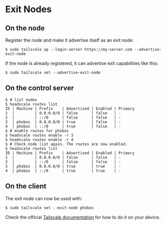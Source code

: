 # Exit Nodes

## On the node

Register the node and make it advertise itself as an exit node:

```console
$ sudo tailscale up --login-server https://my-server.com --advertise-exit-node
```

If the node is already registered, it can advertise exit capabilities like this:

```console
$ sudo tailscale set --advertise-exit-node
```

## On the control server

```console
$ # list nodes
$ headscale routes list
ID | Machine | Prefix    | Advertised | Enabled | Primary
1  |         | 0.0.0.0/0 | false      | false   | -
2  |         | ::/0      | false      | false   | -
3  | phobos  | 0.0.0.0/0 | true       | false   | -
4  | phobos  | ::/0      | true       | false   | -
$ # enable routes for phobos
$ headscale routes enable -r 3
$ headscale routes enable -r 4
$ # Check node list again. The routes are now enabled.
$ headscale routes list
ID | Machine | Prefix    | Advertised | Enabled | Primary
1  |         | 0.0.0.0/0 | false      | false   | -
2  |         | ::/0      | false      | false   | -
3  | phobos  | 0.0.0.0/0 | true       | true    | -
4  | phobos  | ::/0      | true       | true    | -
```

## On the client

The exit node can now be used with:

```console
$ sudo tailscale set --exit-node phobos
```

Check the official [Tailscale documentation](https://tailscale.com/kb/1103/exit-nodes/?q=exit#step-3-use-the-exit-node) for how to do it on your device.
